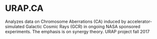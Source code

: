 # URAP.CA
Analyzes data on Chromosome Aberrations (CA) induced by accelerator-simulated Galactic Cosmic Rays (GCR) in ongoing NASA sponsored experiments. The emphasis is on synergy theory. URAP project fall 2017
